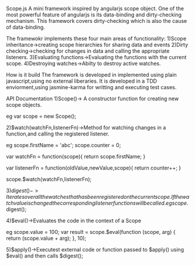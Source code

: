 Scope.js
 A mini framework inspired by angularjs scope object.
 One of the most powerful feature of angularjs is its data-binding and dirty-checking mechanism.
 This framework covers dirty-checking which is also the cause of data-binding.

 The framewokr implements these four main areas of functionality:
 1)Scope inheritance->creating scope hierarchies for sharing data and events
 2)Dirty checking->checking for changes in data and calling the appropriate listeners.
 3)Evaluating functions->Evaluating the functions with the current scope.
 4)Destroying watches->Abilty to destroy active watches.


 How is it build
 The framework is developed in implemented using plain javascript,using no external liberaries.
 It is developed in a TDD enviorment,using jasmine-karma for writting and executing test cases.




 API Documentation
 1)Scope()-> A constructor function for creating new scope objects.

 eg var scope = new Scope();

 2)$watch(watchFn,listenerFn)->Method for watching changes in a function,and calling the registered listener.

 eg
 scope.firstName = 'abc';
 scope.counter = 0;

 var watchFn = function(scope){
 return scope.firstName;
 }

var listenerFn = function(oldValue,newValue,scope){
return counter++;
}

scope.$watch(watchFn,listenerFn);


3)$digest()->Iterates over all the watches that has been registered on the current scope.
If the watch value is changed the corresponding listener functions will be called.
 eg scope.$digest();

4)$eval()->Evaluates the code in the context of a Scope

eg scope.value = 100;
var result = scope.$eval(function (scope, arg) {
return (scope.value + arg);
}, 10);


5)$apply()->Executest external code or function passed to $apply() using $eval() and then calls $digest();



